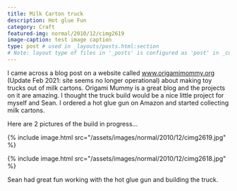 ```yaml
---
title: Milk Carton truck
description: Hot glue Fun
category: Craft
featured-img: normal/2010/12/cimg2619
image-caption: test image caption
type: post # used in _layouts/posts.html:section
# Note: layout type of files in '_posts' is configured as 'post' in _config.yml
---
```

I came across a blog post on a website called www.origamimommy.org (Update Feb 2021: site seems no longer operational) about making toy trucks out of milk cartons. Origami Mummy is a great blog and the projects on it are amazing. I thought the truck build would be a nice little project for myself and Sean. I ordered a hot glue gun on Amazon and started collecting milk cartons.

Here are 2 pictures of the build in progress...

{% include image.html src="/assets/images/normal/2010/12/cimg2619.jpg" %}

{% include image.html src="/assets/images/normal/2010/12/cimg2618.jpg" %}

Sean had great fun working with the hot glue gun and building the truck.
